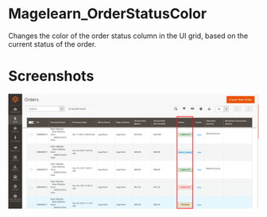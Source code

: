 # Magelearn_OrderStatusColor
Changes the color of the order status column in the UI grid, based on the current status of the order.

# Screenshots

![Annotate-a-local-image.png](/assets/first.png)
